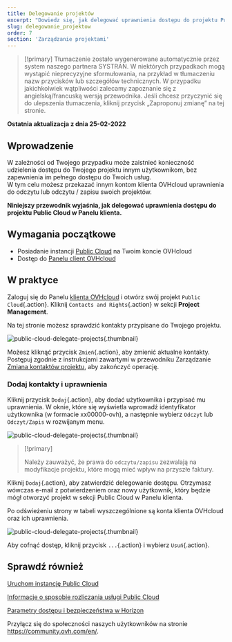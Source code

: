 ```yaml
---
title: Delegowanie projektów
excerpt: "Dowiedz się, jak delegować uprawnienia dostępu do projektu Public Cloud innym kontom OVHcloud"
slug: delegowanie_projektow
order: 7
section: 'Zarządzanie projektami'
---
```


> [!primary]
> Tłumaczenie zostało wygenerowane automatycznie przez system naszego partnera SYSTRAN. W niektórych przypadkach mogą wystąpić nieprecyzyjne sformułowania, na przykład w tłumaczeniu nazw przycisków lub szczegółów technicznych. W przypadku jakichkolwiek wątpliwości zalecamy zapoznanie się z angielską/francuską wersją przewodnika. Jeśli chcesz przyczynić się do ulepszenia tłumaczenia, kliknij przycisk „Zaproponuj zmianę” na tej stronie.
> 

**Ostatnia aktualizacja z dnia 25-02-2022**

## Wprowadzenie

W zależności od Twojego przypadku może zaistnieć konieczność udzielenia dostępu do Twojego projektu innym użytkownikom, bez zapewnienia im pełnego dostępu do Twoich usług.<br>
W tym celu możesz przekazać innym kontom klienta OVHcloud uprawnienia do odczytu lub odczytu / zapisu swoich projektów.

**Niniejszy przewodnik wyjaśnia, jak delegować uprawnienia dostępu do projektu Public Cloud w Panelu klienta.**

## Wymagania początkowe

- Posiadanie instancji [Public Cloud](https://www.ovhcloud.com/pl/public-cloud/) na Twoim koncie OVHcloud
- Dostęp do [Panelu client OVHcloud](https://www.ovh.com/auth/?action=gotomanager&from=https://www.ovh.pl/&ovhSubsidiary=pl)

## W praktyce 

Zaloguj się do Panelu [klienta OVHcloud](https://www.ovh.com/auth/?action=gotomanager&from=https://www.ovh.pl/&ovhSubsidiary=pl) i otwórz swój projekt `Public Cloud`{.action}. Kliknij `Contacts and Rights`{.action} w sekcji **Project Management**.

Na tej stronie możesz sprawdzić kontakty przypisane do Twojego projektu.

![public-cloud-delegate-projects](images/delegatingproject01.png){.thumbnail}

Możesz kliknąć przycisk `Zmień`{.action}, aby zmienić aktualne kontakty. Postępuj zgodnie z instrukcjami zawartymi w przewodniku Zarządzanie [Zmiana kontaktów projektu](../zmiana_kontaktow_projektu/), aby zakończyć operację.

### Dodaj kontakty i uprawnienia

Kliknij przycisk `Dodaj`{.action}, aby dodać użytkownika i przypisać mu uprawnienia. W oknie, które się wyświetla wprowadź identyfikator użytkownika (w formacie xx00000-ovh), a następnie wybierz `Odczyt` lub `Odczyt/Zapis` w rozwijanym menu.

![public-cloud-delegate-projects](images/delegatingproject02.png){.thumbnail}

> [!primary]
>
> Należy zauważyć, że prawa do `odczytu/zapisu` zezwalają na modyfikacje projektu, które mogą mieć wpływ na przyszłe faktury.
>
 
Kliknij `Dodaj`{.action}, aby zatwierdzić delegowanie dostępu. Otrzymasz wówczas e-mail z potwierdzeniem oraz nowy użytkownik, który będzie mógł otworzyć projekt w sekcji Public Cloud w Panelu klienta.

Po odświeżeniu strony w tabeli wyszczególnione są konta klienta OVHcloud oraz ich uprawnienia.

![public-cloud-delegate-projects](images/delegatingproject03.png){.thumbnail}

Aby cofnąć dostęp, kliknij przycisk `...`{.action} i wybierz `Usuń`{.action}.

## Sprawdź również

[Uruchom instancję Public Cloud](https://docs.ovh.com/pl/public-cloud/public-cloud-pierwsze-kroki/)

[Informacje o sposobie rozliczania usługi Public Cloud](https://docs.ovh.com/pl/public-cloud/analizowanie_platnosci_i_zarzadzanie_nimi/)

[Parametry dostępu i bezpieczeństwa w Horizon](https://docs.ovh.com/pl/public-cloud/dostep-i-bezpieczenstwo-w-horizon/)

Przyłącz się do społeczności naszych użytkowników na stronie <https://community.ovh.com/en/>.